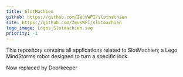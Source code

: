 ```yaml
---
title: SlotMachien
github: https://github.com/ZeusWPI/slotmachien
site: https://github.com/ZeusWPI/slotmachien
logo_image: Logos_Slotmachien.svg
priority: -1
---
```


This repository contains all applications related to SlotMachien; a Lego MindStorms robot designed to turn a specific lock.

Now replaced by Doorkeeper
